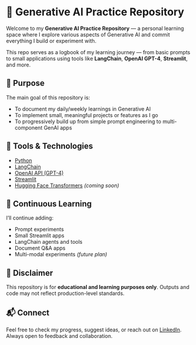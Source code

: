 # 🧠 Generative AI Practice Repository

Welcome to my **Generative AI Practice Repository** — a personal learning space where I explore various aspects of Generative AI and commit everything I build or experiment with.

This repo serves as a logbook of my learning journey — from basic prompts to small applications using tools like **LangChain**, **OpenAI GPT-4**, **Streamlit**, and more.

## 🎯 Purpose

The main goal of this repository is:

- To document my daily/weekly learnings in Generative AI
- To implement small, meaningful projects or features as I go
- To progressively build up from simple prompt engineering to multi-component GenAI apps

## 🧰 Tools & Technologies

- [Python](https://www.python.org/)
- [LangChain](https://www.langchain.com/)
- [OpenAI API (GPT-4)](https://platform.openai.com/)
- [Streamlit](https://streamlit.io/)
- [Hugging Face Transformers](https://huggingface.co/) *(coming soon)*

## 🔁 Continuous Learning

I’ll continue adding:
- Prompt experiments
- Small Streamlit apps
- LangChain agents and tools
- Document Q&A apps
- Multi-modal experiments *(future plan)*

## 📌 Disclaimer

This repository is for **educational and learning purposes only**. Outputs and code may not reflect production-level standards.

## 📬 Connect

Feel free to check my progress, suggest ideas, or reach out on [LinkedIn](https://www.linkedin.com/in/muhammad-maaz-8b5a5a23a/). Always open to feedback and collaboration.


